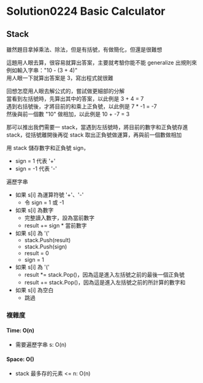 # Solution0224 Basic Calculator

## Stack

雖然題目拿掉乘法、除法，但是有括號，有做簡化，但還是很難想

這題用人眼去算，很容易就算出答案，主要就考驗你能不能 generalize 出規則來  
例如輸入字串："10 - (3 + 4)"  
用人眼一下就算出答案是 3，寫出程式就很難  

回想怎麼用人眼去解公式的，嘗試做更細部的分解  
當看到左括號時，先算出其中的答案，以此例是 3 + 4 = 7  
遇到右括號後，才將目前的和乘上正負號，以此例是 7 * -1 = -7  
然後與前一個數 "10" 做相加，以此例是 10 + -7 = 3

那可以推出我們需要一 stack，當遇到左括號時，將目前的數字和正負號存進 stack，從括號離開後再從 stack 取出正負號做運算，再與前一個數做相加

用 stack 儲存數字和正負號 sign，
- sign = 1 代表 '+'
- sign = -1 代表 '-'

遍歷字串
- 如果 s[i] 為運算符號 '+'、'-'
  - 令 sign = 1 或 -1
- 如果 s[i] 為數字
  - 完整讀入數字，設為當前數字
  - result += sign * 當前數字
- 如果 s[i] 為 '('
  - stack.Push(result)
  - stack.Push(sign)
  - result = 0
  - sign = 1
- 如果 s[i] 為 '('
  - result *= stack.Pop()，因為這是進入左括號之前的最後一個正負號
  - result += stack.Pop()，因為這是進入左括號之前的所計算的數字和
- 如果 s[i] 為空白
  - 跳過

### 複雜度

#### Time: O(n)
- 需要遍歷字串 s: O(n)

#### Space: O()
- stack 最多存的元素 <= n: O(n)